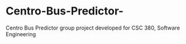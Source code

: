 # Centro-Bus-Predictor-
Centro Bus Predictor group project developed for CSC 380, Software Engineering

